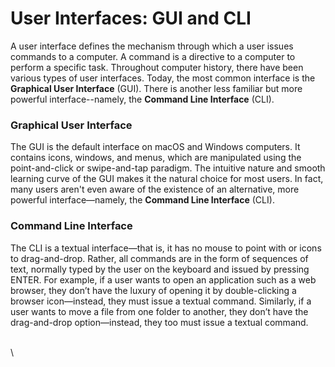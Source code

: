 # User Interfaces: GUI and CLI

A user interface defines the mechanism through which a user issues commands to a computer. A command is a directive to a computer to perform a specific task. Throughout computer history, there have been various types of user interfaces. Today, the most common interface is the **Graphical User Interface** (GUI). There is another less familiar but more powerful interface--namely, the **Command Line Interface** (CLI).

### Graphical User Interface

The GUI is the default interface on macOS and Windows computers. It contains icons, windows, and menus, which are manipulated using the point-and-click or swipe-and-tap paradigm. The intuitive nature and smooth learning curve of the GUI makes it the natural choice for most users. In fact, many users aren't even aware of the existence of an alternative, more powerful interface—namely, the **Command Line Interface** (CLI).&#x20;

### Command Line Interface

The CLI is a textual interface—that is, it has no mouse to point with or icons to drag-and-drop. Rather, all commands are in the form of sequences of text, normally typed by the user on the keyboard and issued by pressing ENTER. For example, if a user wants to open an application such as a web browser, they don’t have the luxury of opening it by double-clicking a browser icon—instead, they must issue a textual command. Similarly, if a user wants to move a file from one folder to another, they don’t have the drag-and-drop option—instead, they too must issue a textual command.&#x20;

\
\
